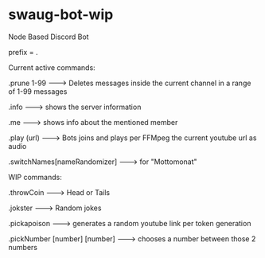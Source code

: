 # swaug-bot-wip

Node Based Discord Bot

prefix = .

Current active commands:

.prune 1-99 ---> Deletes messages inside the current channel in a range of 1-99 messages

.info ---> shows the server information

.me ---> shows info about the mentioned member

.play (url) ---> Bots joins and plays per FFMpeg the current youtube url as audio

.switchNames[nameRandomizer] ---> for "Mottomonat"

WIP commands:

.throwCoin ---> Head or Tails

.jokster ---> Random jokes 

.pickapoison ---> generates a random youtube link per token generation

.pickNumber [number] [number] ---> chooses a number between those 2 numbers
